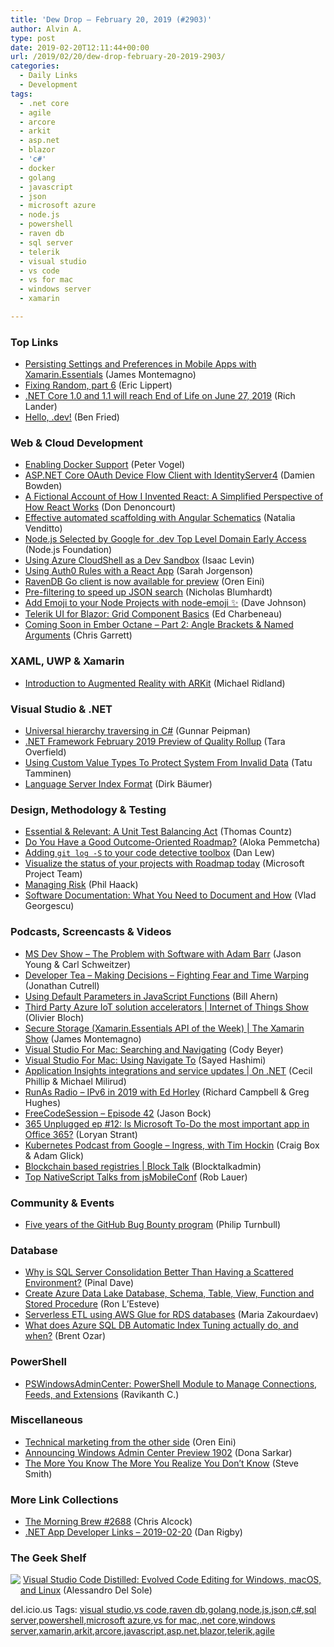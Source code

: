 ```yaml
---
title: 'Dew Drop – February 20, 2019 (#2903)'
author: Alvin A.
type: post
date: 2019-02-20T12:11:44+00:00
url: /2019/02/20/dew-drop-february-20-2019-2903/
categories:
  - Daily Links
  - Development
tags:
  - .net core
  - agile
  - arcore
  - arkit
  - asp.net
  - blazor
  - 'c#'
  - docker
  - golang
  - javascript
  - json
  - microsoft azure
  - node.js
  - powershell
  - raven db
  - sql server
  - telerik
  - visual studio
  - vs code
  - vs for mac
  - windows server
  - xamarin

---
```

### <a name="top"></a>Top Links

  * <a href="https://blog.xamarin.com/persisting-settings-preferences-mobile-apps-xamarin-essentials/" target="_blank">Persisting Settings and Preferences in Mobile Apps with Xamarin.Essentials</a> (James Montemagno)
  * <a href="https://ericlippert.com/2019/02/19/fixing-random-part-6/" target="_blank">Fixing Random, part 6</a> (Eric Lippert)
  * <a href="https://blogs.msdn.microsoft.com/dotnet/2019/02/19/net-core-1-0-and-1-1-will-reach-end-of-life-on-june-27-2019/" target="_blank">.NET Core 1.0 and 1.1 will reach End of Life on June 27, 2019</a> (Rich Lander)
  * <a href="http://feedproxy.google.com/~r/GDBcode/~3/Og_9XeyF93c/hello-dev.html" target="_blank">Hello, .dev!</a> (Ben Fried)



### <a name="web"></a>Web & Cloud Development

  * <a href="https://visualstudiomagazine.com/blogs/tool-tracker/2019/01/enabling-docker-support.aspx" target="_blank">Enabling Docker Support</a> (Peter Vogel)
  * <a href="https://damienbod.com/2019/02/20/asp-net-core-oauth-device-flow-client-with-identityserver4/" target="_blank">ASP.NET Core OAuth Device Flow Client with IdentityServer4</a> (Damien Bowden)
  * <a href="https://www.simplethread.com/how-i-invented-react/" target="_blank">A Fictional Account of How I Invented React: A Simplified Perspective of How React Works</a> (Don Denoncourt)
  * <a href="https://blog.angularindepth.com/effective-automated-scaffolding-with-angular-schematics-c61d6640b7d5?source=rss----e5ed704095b---4" target="_blank">Effective automated scaffolding with Angular Schematics</a> (Natalia Venditto)
  * <a href="https://medium.com/@nodejs/node-js-selected-by-google-for-dev-top-level-domain-early-access-6b0c5f9205f8?source=rss-96cd9a1fb56------2" target="_blank">Node.js Selected by Google for .dev Top Level Domain Early Access</a> (Node.js Foundation)
  * <a href="https://devblogs.microsoft.com/premier-developer/using-azure-cloudshell-as-a-dev-sandbox/" target="_blank">Using Azure CloudShell as a Dev Sandbox</a> (Isaac Levin)
  * <a href="https://auth0.com/blog/using-auth0-rules-with-a-react-app/" target="_blank">Using Auth0 Rules with a React App</a> (Sarah Jorgenson)
  * <a href="http://feedproxy.google.com/~r/AyendeRahien/~3/xfN6ly76Kuo/ravendb-go-client-is-now-available-for-preview" target="_blank">RavenDB Go client is now available for preview</a> (Oren Eini)
  * <a href="https://nblumhardt.com/2019/02/pre-filtering/" target="_blank">Pre-filtering to speed up JSON search</a> (Nicholas Blumhardt)
  * <a href="https://thisdavej.com/add-emoji-to-your-node-projects-with-node-emoji/" target="_blank">Add Emoji to your Node Projects with node-emoji ✨</a> (Dave Johnson)
  * <a href="https://www.telerik.com/blogs/telerik-ui-for-blazor-grid-component-basics" target="_blank">Telerik UI for Blazor: Grid Component Basics</a> (Ed Charbeneau)
  * <a href="http://emberjs.com/blog/2019/02/19/coming-soon-in-ember-octane-part-2.html" target="_blank">Coming Soon in Ember Octane &#8211; Part 2: Angle Brackets & Named Arguments</a> (Chris Garrett)



### <a name="silverlight"></a>XAML, UWP & Xamarin

  * <a href="https://michaelridland.com/mobile/introduction-to-augmented-reality-with-arkit/" target="_blank">Introduction to Augmented Reality with ARKit</a> (Michael Ridland)



### <a name="dotnet"></a>Visual Studio & .NET

  * <a href="https://gunnarpeipman.com/sharepoint/traverse-hierarchy-sharepoint-sql/" target="_blank">Universal hierarchy traversing in C#</a> (Gunnar Peipman)
  * <a href="https://blogs.msdn.microsoft.com/dotnet/2019/02/19/net-framework-february-2019-preview-of-quality-rollup/" target="_blank">.NET Framework February 2019 Preview of Quality Rollup</a> (Tara Overfield)
  * <a href="https://www.triplet.fi/blog/using-custom-value-types-to-protect-system-from-invalid-data/" target="_blank">Using Custom Value Types To Protect System From Invalid Data</a> (Tatu Tamminen)
  * <a href="https://code.visualstudio.com/blogs/2019/02/19/lsif" target="_blank">Language Server Index Format</a> (Dirk Bäumer)



### <a name="design"></a>Design, Methodology & Testing

  * <a href="https://8thlight.com/blog/thomas-countz/2019/02/19/essential-and-relevant-unit-tests.html" target="_blank">Essential & Relevant: A Unit Test Balancing Act</a> (Thomas Countz)
  * <a href="https://content.pivotal.io/home-page/do-you-have-a-good-outcome-oriented-roadmap" target="_blank">Do You Have a Good Outcome-Oriented Roadmap?</a> (Aloka Pemmetcha)
  * <a href="https://blog.danlew.net/2019/02/19/git-log-s/" target="_blank">Adding `git log -S` to your code detective toolbox</a> (Dan Lew)
  * <a href="https://techcommunity.microsoft.com/t5/Project-Blog/Visualize-the-status-of-your-projects-with-Roadmap-today/ba-p/339066" target="_blank">Visualize the status of your projects with Roadmap today</a> (Microsoft Project Team)
  * <a href="http://feeds.haacked.com/~r/haacked/~3/Sknjxidxf1Y/" target="_blank">Managing Risk</a> (Phil Haack)
  * <a href="http://feedproxy.google.com/~r/SubMain/~3/M3msc39GAYk/" target="_blank">Software Documentation: What You Need to Document and How</a> (Vlad Georgescu)



### <a name="podcasts"></a>Podcasts, Screencasts & Videos

  * <a href="http://msdevshow.com/2019/02/the-problem-with-software-with-adam-barr/" target="_blank">MS Dev Show &#8211; The Problem with Software with Adam Barr</a> (Jason Young & Carl Schweitzer)
  * <a href="http://developertea.simplecast.fm/a146ef3b" target="_blank">Developer Tea &#8211; Making Decisions &#8211; Fighting Fear and Time Warping</a> (Jonathan Cutrell)
  * <a href="http://www.youtube.com/watch?v=Ld-nOfd8q-c" target="_blank">Using Default Parameters in JavaScript Functions</a> (Bill Ahern)
  * <a href="https://channel9.msdn.com/Shows/Internet-of-Things-Show/Third-Party-Azure-IoT-solution-accelerators?WT.mc_id=DX_MVP4025064" target="_blank">Third Party Azure IoT solution accelerators | Internet of Things Show</a> (Olivier Bloch)
  * <a href="https://channel9.msdn.com/Shows/XamarinShow/Secure-Storage-XamarinEssentials-API-of-the-Week?WT.mc_id=DX_MVP4025064" target="_blank">Secure Storage (Xamarin.Essentials API of the Week) | The Xamarin Show</a> (James Montemagno)
  * <a href="http://www.youtube.com/watch?v=BIuhuMkp_nU" target="_blank">Visual Studio For Mac: Searching and Navigating</a> (Cody Beyer)
  * <a href="http://www.youtube.com/watch?v=twOl-hjNB8A" target="_blank">Visual Studio For Mac: Using Navigate To</a> (Sayed Hashimi)
  * <a href="https://channel9.msdn.com/Shows/On-NET/Application-Insights-integrations-and-service-updates?WT.mc_id=DX_MVP4025064" target="_blank">Application Insights integrations and service updates | On .NET</a> (Cecil Phillip & Michael Milirud)
  * <a href="http://feedproxy.google.com/~r/RunaAsRadioWma/~3/2xUmDlTq998/default.aspx" target="_blank">RunAs Radio &#8211; IPv6 in 2019 with Ed Horley</a> (Richard Campbell & Greg Hughes)
  * <a href="http://www.youtube.com/watch?v=LTT8HjZJMcs" target="_blank">FreeCodeSession &#8211; Episode 42</a> (Jason Bock)
  * <a href="https://www.loryanstrant.com/2019/02/20/365-unplugged-ep-12-is-microsoft-to-do-the-most-important-app-in-office-365/" target="_blank">365 Unplugged ep #12: Is Microsoft To-Do the most important app in Office 365?</a> (Loryan Strant)
  * <a href="https://kubernetespodcast.com/episode/041-ingress/" target="_blank">Kubernetes Podcast from Google &#8211; Ingress, with Tim Hockin</a> (Craig Box & Adam Glick)
  * <a href="https://channel9.msdn.com/Shows/Blocktalk/Blockchain-based-registries?WT.mc_id=DX_MVP4025064" target="_blank">Blockchain based registries | Block Talk</a> (Blocktalkadmin)
  * <a href="https://www.nativescript.org/blog/top-nativescript-talks-from-jsmobileconf" target="_blank">Top NativeScript Talks from jsMobileConf</a> (Rob Lauer)



### <a name="events"></a>Community & Events

  * <a href="https://github.blog/2019-02-19-five-years-of-the-github-bug-bounty-program/" target="_blank">Five years of the GitHub Bug Bounty program</a> (Philip Turnbull)



### <a name="sql"></a>Database

  * <a href="https://blog.sqlauthority.com/2019/02/20/why-is-sql-server-consolidation-better-than-having-a-scattered-environment/" target="_blank">Why is SQL Server Consolidation Better Than Having a Scattered Environment?</a> (Pinal Dave)
  * <a href="http://feedproxy.google.com/~r/MSSQLTips-LatestSqlServerTips/~3/nhsCKmdeIsQ/" target="_blank">Create Azure Data Lake Database, Schema, Table, View, Function and Stored Procedure</a> (Ron L&#8217;Esteve)
  * <a href="http://feedproxy.google.com/~r/MSSQLTips-LatestSqlServerTips/~3/2xYaXFPf7x8/" target="_blank">Serverless ETL using AWS Glue for RDS databases</a> (Maria Zakourdaev)
  * <a href="http://feedproxy.google.com/~r/BrentOzar-SqlServerDba/~3/3o9xtkHkDAY/" target="_blank">What does Azure SQL DB Automatic Index Tuning actually do, and when?</a> (Brent Ozar)



### <a name="ps"></a>PowerShell

  * <a href="https://www.powershellmagazine.com/2019/02/19/pswindowsadmincenter-powershell-module-to-manage-connections-feeds-and-extensions/" target="_blank">PSWindowsAdminCenter: PowerShell Module to Manage Connections, Feeds, and Extensions</a> (Ravikanth C.)



### <a name="misc"></a>Miscellaneous

  * <a href="http://feedproxy.google.com/~r/AyendeRahien/~3/jf4uWeOe0mo/technical-marketing-from-the-other-side" target="_blank">Technical marketing from the other side</a> (Oren Eini)
  * <a href="https://blogs.windows.com/windowsexperience/2019/02/19/announcing-windows-admin-center-preview-1902/?WT.mc_id=DX_MVP4025064" target="_blank">Announcing Windows Admin Center Preview 1902</a> (Dona Sarkar)
  * <a href="https://ardalis.com/the-more-you-know-the-more-you-realize-you-dont-know" target="_blank">The More You Know The More You Realize You Don’t Know</a> (Steve Smith)



### <a name="links"></a>More Link Collections

  * <a href="http://feedproxy.google.com/~r/ReflectivePerspective/~3/vKa3BBQhD18/" target="_blank">The Morning Brew #2688</a> (Chris Alcock)
  * <a href="https://links.danrigby.com/2019/02/app-developer-links-2019-02-20/" target="_blank">.NET App Developer Links &#8211; 2019-02-20</a> (Dan Rigby)



### <a name="shelf"></a>The Geek Shelf

<a href="https://www.amazon.com/Visual-Studio-Code-Distilled-Evolved/dp/1484242238/amavin-20" target="_blank"><img data-recalc-dims="1" decoding="async" align="left" style="margin: 0px 0px 10px; border: 0px currentcolor; border-image: none; float: left; display: inline; background-image: none;" src="https://i0.wp.com/images-na.ssl-images-amazon.com/images/I/41H9q5edwlL._AC_US218_.jpg?w=660&#038;ssl=1" border="0" /></a>&nbsp;<a href="https://www.amazon.com/Visual-Studio-Code-Distilled-Evolved/dp/1484242238/amavin-20" target="_blank">Visual Studio Code Distilled: Evolved Code Editing for Windows, macOS, and Linux</a> (Alessandro Del Sole)











<div class="wlWriterEditableSmartContent" id="scid:77ECF5F8-D252-44F5-B4EB-D463C5396A79:0b53ef62-52fa-484e-b497-c3885e539253" style="margin: 0px; padding: 0px; float: none; display: inline;">
  del.icio.us Tags: <a href="http://del.icio.us/popular/visual+studio" rel="tag">visual studio</a>,<a href="http://del.icio.us/popular/vs+code" rel="tag">vs code</a>,<a href="http://del.icio.us/popular/raven+db" rel="tag">raven db</a>,<a href="http://del.icio.us/popular/golang" rel="tag">golang</a>,<a href="http://del.icio.us/popular/node.js" rel="tag">node.js</a>,<a href="http://del.icio.us/popular/json" rel="tag">json</a>,<a href="http://del.icio.us/popular/c%23" rel="tag">c#</a>,<a href="http://del.icio.us/popular/sql+server" rel="tag">sql server</a>,<a href="http://del.icio.us/popular/powershell" rel="tag">powershell</a>,<a href="http://del.icio.us/popular/microsoft+azure" rel="tag">microsoft azure</a>,<a href="http://del.icio.us/popular/vs+for+mac" rel="tag">vs for mac</a>,<a href="http://del.icio.us/popular/.net+core" rel="tag">.net core</a>,<a href="http://del.icio.us/popular/windows+server" rel="tag">windows server</a>,<a href="http://del.icio.us/popular/xamarin" rel="tag">xamarin</a>,<a href="http://del.icio.us/popular/arkit" rel="tag">arkit</a>,<a href="http://del.icio.us/popular/arcore" rel="tag">arcore</a>,<a href="http://del.icio.us/popular/javascript" rel="tag">javascript</a>,<a href="http://del.icio.us/popular/asp.net" rel="tag">asp.net</a>,<a href="http://del.icio.us/popular/blazor" rel="tag">blazor</a>,<a href="http://del.icio.us/popular/telerik" rel="tag">telerik</a>,<a href="http://del.icio.us/popular/agile" rel="tag">agile</a>
</div>